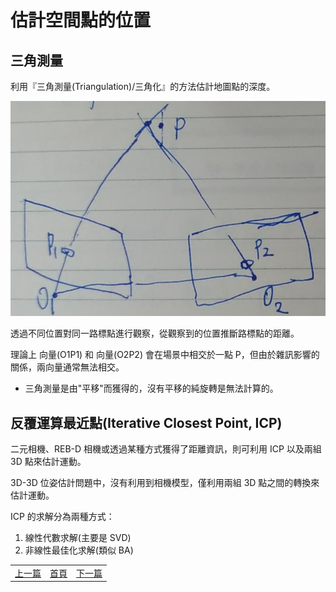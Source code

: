 # 估計空間點的位置

## 三角測量

利用『三角測量(Triangulation)/三角化』的方法估計地圖點的深度。

![三角測量](image/triangulation.png)

透過不同位置對同一路標點進行觀察，從觀察到的位置推斷路標點的距離。

理論上 向量(O1P1) 和 向量(O2P2) 會在場景中相交於一點 P，但由於雜訊影響的關係，兩向量通常無法相交。

* 三角測量是由"平移"而獲得的，沒有平移的純旋轉是無法計算的。

## 反覆運算最近點(Iterative Closest Point, ICP)

二元相機、REB-D 相機或透過某種方式獲得了距離資訊，則可利用 ICP 以及兩組 3D 點來估計運動。

3D-3D 位姿估計問題中，沒有利用到相機模型，僅利用兩組 3D 點之間的轉換來估計運動。

ICP 的求解分為兩種方式：

1. 線性代數求解(主要是 SVD)
2. 非線性最佳化求解(類似 BA)


<table>
  <tr>
    <td><a href="https://j32u4ukh.github.io/SLAM13/class6.html">上一篇</a></td>
    <td><a href="https://j32u4ukh.github.io/SLAM13/">首頁</a></td>
    <td><a href="https://j32u4ukh.github.io/SLAM13/class8.html">下一篇</a></td>
  </tr>
</table>